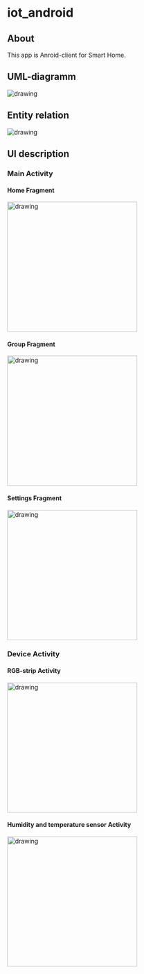 # iot_android

## About

This app is Anroid-client for Smart Home.

## UML-diagramm

<img src="https://user-images.githubusercontent.com/48650232/175785967-9bb1be5d-aa4e-486d-88cb-05a1137c4bcb.png" alt="drawing"/>

## Entity relation

<img src="https://user-images.githubusercontent.com/48650232/175785998-bf2169ec-106c-4b35-8f26-8277de59c0f4.png" alt="drawing"/>

## UI description

### Main Activity

#### Home Fragment

<img src="https://user-images.githubusercontent.com/48650232/167967204-9c0cd23e-0d33-4e62-a036-c5651628e7bd.png" alt="drawing" width="300"/>

#### Group Fragment

<img src="https://user-images.githubusercontent.com/48650232/167967547-7d86abe2-3d4a-4b7c-ba5d-b5b06d73f6b6.png" alt="drawing" width="300"/>

#### Settings Fragment

<img src="https://user-images.githubusercontent.com/48650232/167967622-5219c514-6ebf-459c-bc6a-9dc25c3d1984.png" alt="drawing" width="300"/>

### Device Activity

#### RGB-strip Activity

<img src="https://user-images.githubusercontent.com/48650232/167967708-0847787c-a622-49ee-92db-49b0b85d394c.png" alt="drawing" width="300"/>

#### Humidity and temperature sensor Activity

<img src="https://user-images.githubusercontent.com/48650232/167967784-53dcbeaa-3c3e-4d25-80a2-d80c6bdde28e.png" alt="drawing" width="300"/>
